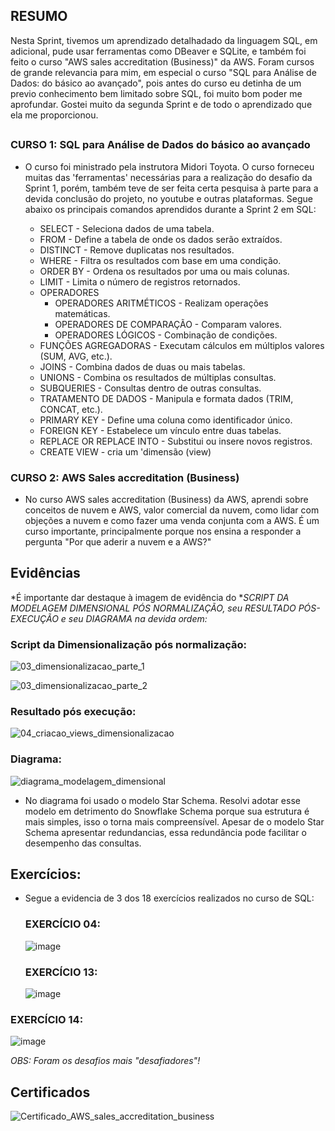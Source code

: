 ## RESUMO

Nesta Sprint, tivemos um aprendizado detalhadado da linguagem SQL, em adicional, pude usar ferramentas como DBeaver e SQLite, e também foi feito o curso "AWS sales accreditation (Business)" da AWS. Foram cursos de grande relevancia para mim, em especial o curso "SQL para Análise de Dados: do básico ao avançado", pois antes do curso eu detinha de um previo conhecimento bem limitado sobre SQL, foi muito bom poder me aprofundar. Gostei muito da segunda Sprint e de todo o aprendizado que ela me proporcionou.

##

### CURSO 1: SQL para Análise de Dados do básico ao avançado
- O curso foi ministrado pela instrutora Midori Toyota. O curso forneceu muitas das 'ferramentas' necessárias para a realização do desafio da Sprint 1, porém, também teve de ser feita certa pesquisa à parte para a devida conclusão do projeto, no youtube e outras plataformas. Segue abaixo os principais comandos aprendidos durante a Sprint 2 em SQL:
  
    - SELECT - Seleciona dados de uma tabela.
    - FROM - Define a tabela de onde os dados serão extraídos.
    - DISTINCT - Remove duplicatas nos resultados.
    - WHERE - Filtra os resultados com base em uma condição.
    - ORDER BY - Ordena os resultados por uma ou mais colunas.
    - LIMIT - Limita o número de registros retornados.
    - OPERADORES
      - OPERADORES ARITMÉTICOS - Realizam operações matemáticas.
      - OPERADORES DE COMPARAÇÃO - Comparam valores.
      - OPERADORES LÓGICOS - Combinação de condições.
    - FUNÇÕES AGREGADORAS - Executam cálculos em múltiplos valores (SUM, AVG, etc.).
    - JOINS - Combina dados de duas ou mais tabelas.
    - UNIONS - Combina os resultados de múltiplas consultas.
    - SUBQUERIES - Consultas dentro de outras consultas.
    - TRATAMENTO DE DADOS - Manipula e formata dados (TRIM, CONCAT, etc.).
    - PRIMARY KEY - Define uma coluna como identificador único.
    - FOREIGN KEY - Estabelece um vínculo entre duas tabelas.
    - REPLACE OR REPLACE INTO - Substitui ou insere novos registros.
    - CREATE VIEW - cria um 'dimensão (view)
  
### CURSO 2: AWS Sales accreditation (Business)

- No curso AWS sales accreditation (Business) da AWS, aprendi sobre conceitos de nuvem e AWS, valor comercial da nuvem, como lidar com objeções a nuvem e como fazer uma venda conjunta com a AWS. É um curso importante, principalmente porque nos ensina a responder a pergunta "Por que aderir a nuvem e a AWS?"

## Evidências

*É importante dar destaque à imagem de evidência do **SCRIPT DA MODELAGEM DIMENSIONAL PÓS NORMALIZAÇÃO, seu **RESULTADO PÓS-EXECUÇÃO* e seu *DIAGRAMA* na devida ordem:**

### Script da Dimensionalização pós normalização:
![03_dimensionalizacao_parte_1](https://github.com/user-attachments/assets/716c11f4-f588-40c4-b138-4898c8bdf1f3)

![03_dimensionalizacao_parte_2](https://github.com/user-attachments/assets/74e8ab20-6e63-490a-a75e-6a1823836d44)

### Resultado pós execução:
![04_criacao_views_dimensionalizacao](https://github.com/user-attachments/assets/dbe6cf0a-2da1-47e1-85b0-aa5ac232fc64)

### Diagrama:
![diagrama_modelagem_dimensional](https://github.com/user-attachments/assets/c1d2bfdb-4676-4cdf-9427-59f838f4f327)

- No diagrama foi usado o modelo Star Schema. Resolvi adotar esse modelo em detrimento do Snowflake Schema porque sua estrutura é mais simples, isso o torna mais compreensível. Apesar de o modelo Star Schema apresentar redundancias, essa redundância pode facilitar o desempenho das consultas.

##
## Exercícios:
- Segue a evidencia de 3 dos 18 exercícios realizados no curso de SQL:

  ### EXERCÍCIO 04:
  ![image](https://github.com/user-attachments/assets/d8327537-b994-444c-8930-0c621fa4aee7)


  ### EXERCÍCIO 13:
  ![image](https://github.com/user-attachments/assets/1b8a7b4c-d3ba-490d-a15c-993b3611e442)

### EXERCÍCIO 14:
  ![image](https://github.com/user-attachments/assets/fb32dc21-a345-497f-8c8d-ee6d7eb23b2e)

  *OBS: Foram os desafios mais "desafiadores"!*

## Certificados

![Certificado_AWS_sales_accreditation_business](https://github.com/user-attachments/assets/4c4ab626-2de1-418c-b54e-6a273619f5a5)
